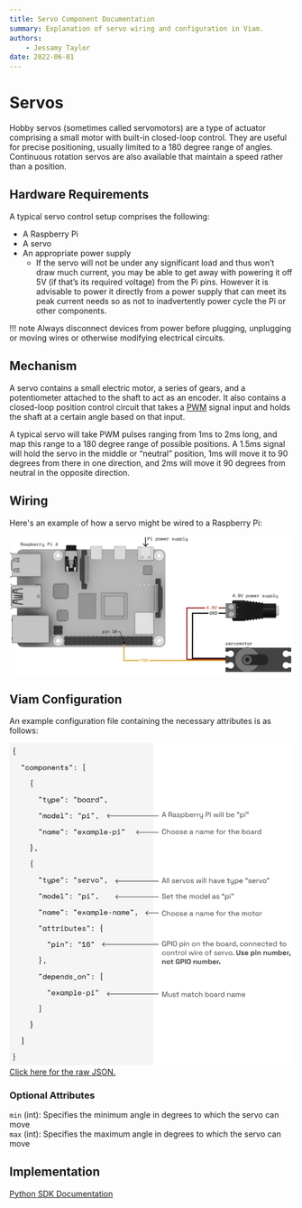 ```yaml
---
title: Servo Component Documentation
summary: Explanation of servo wiring and configuration in Viam.
authors:
    - Jessamy Taylor
date: 2022-06-01 
---
```

# Servos
Hobby servos (sometimes called servomotors) are a type of actuator comprising a small motor with built-in closed-loop control.
They are useful for precise positioning, usually limited to a 180 degree range of angles.
Continuous rotation servos are also available that maintain a speed rather than a position.

## Hardware Requirements
A typical servo control setup comprises the following:

- A Raspberry Pi
- A servo
- An appropriate power supply
    - If the servo will not be under any significant load and thus won’t draw much current, you may be able to get away with powering it off 5V (if that’s its required voltage) from the Pi pins.
    However it is advisable to power it directly from a power supply that can meet its peak current needs so as not to inadvertently power cycle the Pi or other components.

!!! note
    Always disconnect devices from power before plugging, unplugging or moving wires or otherwise modifying electrical circuits.

## Mechanism
A servo contains a small electric motor, a series of gears, and a potentiometer attached to the shaft to act as an encoder.
It also contains a closed-loop position control circuit that takes a [PWM](https://en.wikipedia.org/wiki/Pulse-width_modulation) signal input and holds the shaft at a certain angle based on that input.

A typical servo will take PWM pulses ranging from 1ms to 2ms long, and map this range to a 180 degree range of possible positions.
A 1.5ms signal will hold the servo in the middle or “neutral” position, 1ms will move it to 90 degrees from there in one direction, and 2ms will move it 90 degrees from neutral in the opposite direction.

## Wiring
Here's an example of how a servo might be wired to a Raspberry Pi:  

![servo-wiring](img/servo-wiring.png)

## Viam Configuration
An example configuration file containing the necessary attributes is as follows:  

![servo-JSON](img/servo-json.png)
[Click here for the raw JSON.](example-configs/servo-config.json)

### Optional Attributes
`min` (int): Specifies the minimum angle in degrees to which the servo can move  
`max` (int): Specifies the maximum angle in degrees to which the servo can move

## Implementation
[Python SDK Documentation](https://python.viam.dev/autoapi/viam/components/servo/index.html)